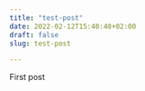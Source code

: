 ```yaml
---
title: "test-post"
date: 2022-02-12T15:40:48+02:00
draft: false
slug: test-post

---
```




First post

